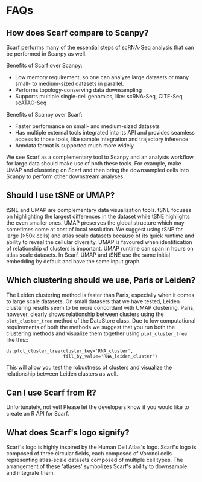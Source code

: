 # FAQs

## How does Scarf compare to Scanpy?

Scarf performs many of the essential steps of scRNA-Seq analysis that can be
performed in Scanpy as well.

Benefits of Scarf over Scanpy:
- Low memory requirement, so one can analyze large datasets or many small- to
  medium-sized datasets in parallel.
- Performs topology-conserving data downsampling
- Supports multiple single-cell genomics, like: scRNA-Seq, CITE-Seq, scATAC-Seq

Benefits of Scanpy over Scarf:
- Faster performance on small- and medium-sized datasets
- Has multiple external tools integrated into its API and provides seamless access
  to those tools, like sample integration and trajectory inference
- Anndata format is supported much more widely

We see Scarf as a complementary tool to Scanpy and an analysis workflow for large
data should make use of both these tools. For example, make UMAP and clustering on
Scarf and then bring the downsampled cells into Scanpy to perform other downstream
analyses.

## Should I use tSNE or UMAP?
tSNE and UMAP are complementary data visualization tools. tSNE focuses on highlighting
the largest differences in the dataset while tSNE highlights the even smaller ones. UMAP
preserves the global structure which may sometimes come at cost of local resolution. We
suggest using tSNE for large (>50k cells) and atlas scale datasets because of its quick
runtime and ability to reveal the cellular diversity. UMAP is favoured when identification
of relationship of clusters is important. UMAP runtime can span in hours on atlas scale
datasets. In Scarf, UMAP and tSNE use the same initial embedding by default and have the
same input graph.


## Which clustering should we use, Paris or Leiden?
The Leiden clustering method is faster than Paris, especially when it comes to large scale
datasets. On small datasets that we have tested, Leiden clustering results seem to be more
concordant with UMAP clustering. Paris, however, clearly shows relationship between clusters
using the `plot_cluster_tree` method of the DataStore class. Due to low computational
requirements of both the methods we suggest that you run both the clustering methods and
visualize them together using `plot_cluster_tree` like this::

    ds.plot_cluster_tree(cluster_key='RNA_cluster',
                         fill_by_value='RNA_leiden_cluster')

This will allow you test the robustness of clusters and visualize the relationship between
Leiden clusters as well.

## Can I use Scarf from R?
Unfortunately, not yet! Please let the developers know if you would like to create an R API for Scarf.

## What does Scarf's logo signify?
Scarf's logo is highly inspired by the Human Cell Atlas's logo.
Scarf's logo is composed of three circular fields, each composed of Voronoi cells representing
atlas-scale datasets composed of multiple cell types. The arrangement of these 'atlases' symbolizes
Scarf's ability to downsample and integrate them.
